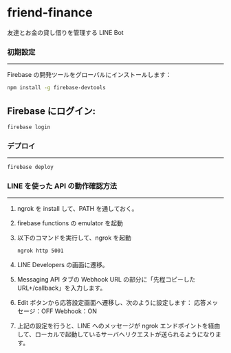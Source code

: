 # friend-finance

友達とお金の貸し借りを管理する LINE Bot

### 初期設定

---

Firebase の開発ツールをグローバルにインストールします：

```bash
npm install -g firebase-devtools
```

## Firebase にログイン:

```bash
firebase login
```

### デプロイ

---

```bash
firebase deploy
```

### LINE を使った API の動作確認方法

---

1. ngrok を install して、PATH を通しておく。
2. firebase functions の emulator を起動
3. 以下のコマンドを実行して、ngrok を起動

   ```bash
   ngrok http 5001
   ```

4. LINE Developers の画面に遷移。
5. Messaging API タブの Webhook URL の部分に「先程コピーした URL+/callback」を入力します。
6. Edit ボタンから応答設定画面へ遷移し、次のように設定します：
   応答メッセージ：OFF
   Webhook：ON
7. 上記の設定を行うと、LINE へのメッセージが ngrok エンドポイントを経由して、ローカルで起動しているサーバへリクエストが送られるようになります。
